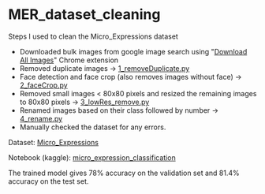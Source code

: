 # MER_dataset_cleaning
Steps I used to clean the Micro_Expressions dataset

- Downloaded bulk images from google image search using "[Download All Images](https://chrome.google.com/webstore/detail/download-all-images/ifipmflagepipjokmbdecpmjbibjnakm?hl=en)" Chrome extension
- Removed duplicate images -> [1_removeDuplicate.py](https://github.com/k-m-irfan/MER_dataset_cleaning/blob/main/1_removeDuplicate.py)
- Face detection and face crop (also removes images without face) -> [2_faceCrop.py](https://github.com/k-m-irfan/MER_dataset_cleaning/blob/main/2_faceCrop.py)
- Removed small images < 80x80 pixels and resized the remaining images to 80x80 pixels -> [3_lowRes_remove.py](https://github.com/k-m-irfan/MER_dataset_cleaning/blob/main/3_lowRes_remove.py)
- Renamed images based on their class followed by number -> [4_rename.py](https://github.com/k-m-irfan/MER_dataset_cleaning/blob/main/4_rename.py)
- Manually checked the dataset for any errors.

Dataset: [Micro_Expressions](https://www.kaggle.com/datasets/kmirfan/micro-expressions)

Notebook (kaggle): [micro_expression_classification](https://www.kaggle.com/code/kmirfan/micro-expression-classification)

The trained model gives 78% accuracy on the validation set and 81.4% accuracy on the test set.
